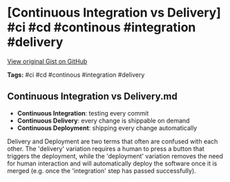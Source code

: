 # [Continuous Integration vs Delivery] #ci #cd #continous #integration #delivery

[View original Gist on GitHub](https://gist.github.com/Integralist/f5bd41c0bfeaf9d4e37e434d3a6af5c4)

**Tags:** #ci #cd #continous #integration #delivery

## Continuous Integration vs Delivery.md

- **Continuous Integration**: testing every commit
- **Continuous Delivery**: every change is shippable on demand
- **Continuous Deployment**: shipping every change automatically

Delivery and Deployment are two terms that often are confused with each other. The 'delivery' variation requires a human to press a button that triggers the deployment, while the 'deployment' variation removes the need for human interaction and will automatically deploy the software once it is merged (e.g. once the 'integration' step has passed successfully).

